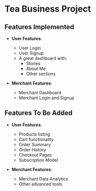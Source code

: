 # Tea Business Project

## Features Implemented
- **User Features**:
  - User Login
  - User Signup
  - A great dashboard with:
    - Stories
    - About Me
    - Other sections

- **Merchant Features**:
  - Merchant Dashboard
  - Merchant Login and Signup

## Features To Be Added
- **User Features**:
  - Products listing
  - Cart functionality
  - Order Summary
  - Order History
  - Checkout Pages
  - Subscription Model

- **Merchant Features**:
  - Merchant Data Analytics
  - Other advanced tools